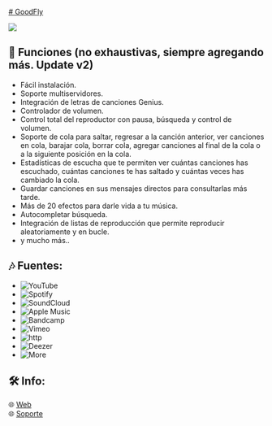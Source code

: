 [# GoodFly](https://github.com/user-attachments/assets/a7b766c4-f0a4-4e5f-9b05-6a7c29a21db4)

<a href="https://www.youtube.com/watch?v=dQw4w9WgXcQ"><img src="https://user-images.githubusercontent.com/73097560/115834477-dbab4500-a447-11eb-908a-139a6edaec5c.gif"></a>
<h2 id="features">🔔 Funciones (no exhaustivas, siempre agregando más. Update v2)</h2>

- Fácil instalación.
- Soporte multiservidores.
- Integración de letras de canciones Genius.
- Controlador de volumen.
- Control total del reproductor con pausa, búsqueda y control de volumen.
- Soporte de cola para saltar, regresar a la canción anterior, ver canciones en cola, barajar cola, borrar cola, agregar canciones al final de la cola o a la siguiente posición en la cola.
- Estadísticas de escucha que te permiten ver cuántas canciones has escuchado, cuántas canciones te has saltado y cuántas veces has cambiado la cola.
- Guardar canciones en sus mensajes directos para consultarlas más tarde.
- Más de 20 efectos para darle vida a tu música.
- Autocompletar búsqueda.
- Integración de listas de reproducción que permite reproducir aleatoriamente y en bucle.
- y mucho más..
  
## 🎶 Fuentes:

-   ![YouTube](https://img.shields.io/badge/YouTube-FF0000?style=plastic&logo=youtube&logoColor=white)
-   ![Spotify](https://img.shields.io/badge/Spotify-1ED760?style=plastic&logo=spotify&logoColor=white)
-   ![SoundCloud](https://img.shields.io/badge/SoundCloud-FF3300?style=plastic&logo=soundcloud&logoColor=white)
-   ![Apple Music](https://img.shields.io/badge/Apple%20Music-000000?style=plastic&logo=apple-music&logoColor=white)
-   ![Bandcamp](https://img.shields.io/badge/Bandcamp-629AA9?style=plastic&logo=bandcamp&logoColor=white)
-   ![Vimeo](https://img.shields.io/badge/Vimeo-1AB7EA?style=plastic&logo=vimeo&logoColor=white)
-   ![http](https://img.shields.io/badge/http-FFA500?style=plastic&logo=http&logoColor=white)
-   ![Deezer](https://img.shields.io/badge/Deezer-FF0000?style=plastic&logo=deezer&logoColor=white)
-   ![More](https://img.shields.io/badge/More-e130e7?style=plastic&logo=deezer&logoColor=white)

## 🛠️ Info:

🌐 [Web](https://goodflyapp.com/)
<br>
🌐 [Soporte](https://instagram.com/goodfly.ar)
